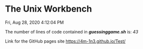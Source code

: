 # The Unix Workbench
Fri, Aug 28, 2020  4:12:04 PM

The number of lines of code contained in ***guessinggame.sh*** is: *43* 

Link for the GitHub pages site https://4m-1n3.github.io/Test/ 
